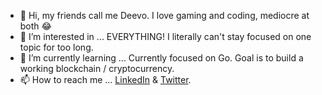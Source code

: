 - 👋 Hi, my friends call me Deevo. I love gaming and coding, mediocre at both 😂
- 👀 I’m interested in ... EVERYTHING! I literally can't stay focused on one topic for too long.
- 🌱 I’m currently learning ... Currently focused on Go. Goal is to build a working blockchain / cryptocurrency.
- 📫 How to reach me ... <a href="https://www.linkedin.com/in/V3ND3TTi" target="_blank" rel="noreferrer noopener">LinkedIn</a> & <a href="https://www.twitter.com/V3ND3TTi" target="_blank" rel="noreferrer noopener">Twitter</a>.

<!---
V3ND3TTi/V3ND3TTi is a ✨ special ✨ repository because its `README.md` (this file) appears on your GitHub profile.
You can click the Preview link to take a look at your changes.
--->
